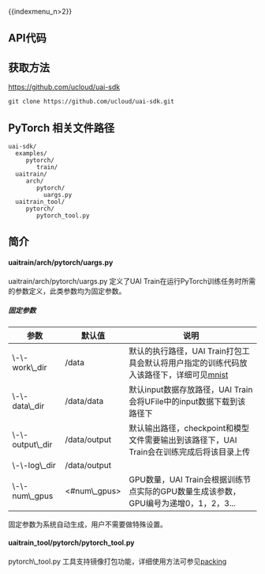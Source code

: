 {{indexmenu_n>2}}

## API代码

## 获取方法

<https://github.com/ucloud/uai-sdk>

    git clone https://github.com/ucloud/uai-sdk.git

## PyTorch 相关文件路径

    uai-sdk/
      examples/
         pytorch/
            train/
      uaitrain/
         arch/
            pytorch/
              uargs.py
      uaitrain_tool/
         pytorch/
            pytorch_tool.py

## 简介

#### uaitrain/arch/pytorch/uargs.py

uaitrain/arch/pytorch/uargs.py 定义了UAI
Train在运行PyTorch训练任务时所需的参数定义，此类参数均为固定参数。

##### 固定参数

| 参数                  | 默认值               | 说明                                                                                    |
| ------------------- | ----------------- | ------------------------------------------------------------------------------------- |
| \\-\\-work\\\_dir   | /data             | 默认的执行路径，UAI Train打包工具会默认将用户指定的训练代码放入该路径下，详细可见[mnist](/ai/uai-train/guide/mxnet/mnist) |
| \\-\\-data\\\_dir   | /data/data        | 默认input数据存放路径，UAI Train会将UFile中的input数据下载到该路径下                                        |
| \\-\\-output\\\_dir | /data/output      | 默认输出路径，checkpoint和模型文件需要输出到该路径下，UAI Train会在训练完成后将该目录上传                                |
| \\-\\-log\\\_dir    | /data/output      |                                                                                       |
| \\-\\-num\\\_gpus   | \<\#num\\\_gpus\> | GPU数量，UAI Train会根据训练节点实际的GPU数量生成该参数，GPU编号为递增0，1，2，3...                                |

固定参数为系统自动生成，用户不需要做特殊设置。

#### uaitrain\_tool/pytorch/pytorch\_tool.py

pytorch\\\_tool.py
工具支持镜像打包功能，详细使用方法可参见[packing](/ai/uai-train/guide/pytorch/packing)
